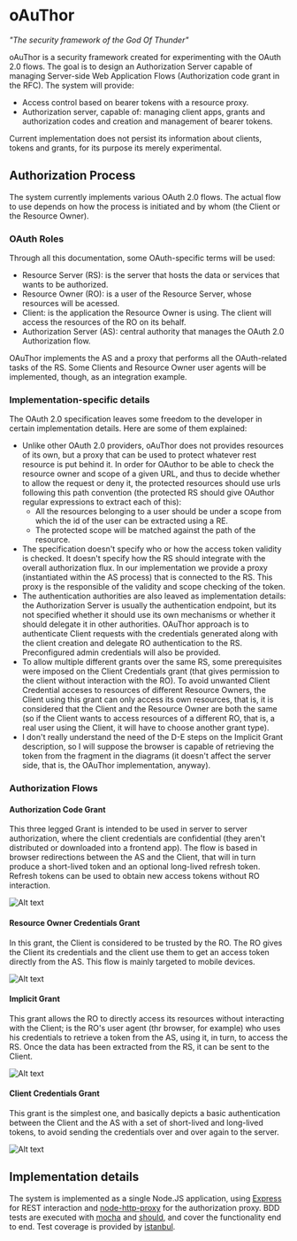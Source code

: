 oAuThor
=======
*"The security framework of the God Of Thunder"*

oAuThor is a security framework created for experimenting with the OAuth 2.0 flows. The goal is to design an 
Authorization Server capable of managing Server-side Web Application Flows (Authorization code grant in the RFC). The
system will provide:

* Access control based on bearer tokens with a resource proxy.
* Authorization server, capable of: managing client apps, grants and authorization codes and creation and management of bearer tokens.

Current implementation does not persist its information about clients, tokens and grants, for its purpose its merely
experimental.

Authorization Process
---------------------
The system currently implements various OAuth 2.0 flows. The actual flow to use depends on how the process is initiated
and by whom (the Client or the Resource Owner). 

### OAuth Roles

Through all this documentation, some OAuth-specific terms will be used:

* Resource Server (RS): is the server that hosts the data or services that wants to be authorized. 
* Resource Owner (RO): is a user of the Resource Server, whose resources will be acessed.
* Client: is the application the Resource Owner is using. The client will access the resources of the RO on its behalf.
* Authorization Server (AS): central authority that manages the OAuth 2.0 Authorization flow. 

OAuThor implements the AS and a proxy that performs all the OAuth-related tasks of the RS. Some Clients and
Resource Owner user agents will be implemented, though, as an integration example.

### Implementation-specific details

The OAuth 2.0 specification leaves some freedom to the developer in certain implementation details. Here are some of them
explained:
* Unlike other OAuth 2.0 providers, oAuThor does not provides resources of its own, but a proxy that can be used to
protect whatever rest resource is put behind it. In order for OAuthor to be able to check the resource owner and scope 
of a given URL, and thus to decide whether to allow the request or deny it, the protected resources should use
urls following this path convention (the protected RS should give OAuthor regular expressions to extract each of this):
  * All the resources belonging to a user should be under a scope from which the id of the user can be extracted using a RE.
  * The protected scope will be matched against the path of the resource.
* The specification doesn't specify who or how the access token validity is checked. It doesn't specify how the RS
should integrate with the overall authorization flux. In our implementation we provide a proxy (instantiated
within the AS process) that is connected to the RS. This proxy is the responsible of the validity and scope checking 
of the token.
* The authentication authorities are also leaved as implementation details: the Authorization Server is usually the 
authentication endpoint, but its not specified whether it should use its own mechanisms or whether it should delegate 
it in other authorities. OAuThor approach is to authenticate Client requests with the credentials generated along with the
client creation and delegate RO authentication to the RS. Preconfigured admin credentials will also be provided.
* To allow multiple different grants over the same RS, some prerequisites were imposed on the Client Credentials grant
(that gives permission to the client without interaction with the RO). To avoid unwanted Client Credential acceses to
resources of different Resource Owners, the Client using this grant can only access its own resources, that is, it
is considered that the Client and the Resource Owner are both the same (so if the Client wants to access resources
of a different RO, that is, a real user using the Client, it will have to choose another grant type).
* I don't really understand the need of the D-E steps on the Implicit Grant description, so I will suppose the browser
is capable of retrieving the token from the fragment in the diagrams (it doesn't affect the server side, that is, 
the OAuThor implementation, anyway).

### Authorization Flows

#### Authorization Code Grant

This three legged Grant is intended to be used in server to server authorization, where the client credentials are
confidential (they aren't distributed or downloaded into a frontend app). The flow is based in browser redirections
between the AS and the Client, that will in turn produce a short-lived token and an optional long-lived refresh token. 
Refresh tokens can be used to obtain new access tokens without RO interaction.

![Alt text](https://raw.github.com/dmoranj/oAuThor/master/img/oAuth2%20Flow.png "Authentication Code Overview")

#### Resource Owner Credentials Grant

In this grant, the Client is considered to be trusted by the RO. The RO gives the Client its credentials and the 
client use them to get an access token directly from the AS. This flow is mainly targeted to mobile devices.

![Alt text](https://raw.github.com/dmoranj/oAuThor/master/img/oAuth2%20ROC.png "Resource Owner Credentials Overview")

#### Implicit Grant

This grant allows the RO to directly access its resources without interacting with the Client; is the RO's user agent
(thr browser, for example) who uses his credentials to retrieve a token from the AS, using it, in turn, to access
the RS. Once the data has been extracted from the RS, it can be sent to the Client.

![Alt text](https://raw.github.com/dmoranj/oAuThor/master/img/oAuth2%20Implicit.png "Implicit Grant Credentials Overview")

#### Client Credentials Grant

This grant is the simplest one, and basically depicts a basic authentication between the Client and the AS with a 
set of short-lived and long-lived tokens, to avoid sending the credentials over and over again to the server.

![Alt text](https://raw.github.com/dmoranj/oAuThor/master/img/oAuth2%20CC.png "Client Credentials Overview")

Implementation details
----------------------
The system is implemented as a single Node.JS application, using [Express](http://expressjs.com/) for REST 
interaction and [node-http-proxy](https://github.com/nodejitsu/node-http-proxy) for the authorization proxy. BDD tests
are executed with [mocha](http://mochajs.org/) and [should](https://github.com/visionmedia/should.js), 
and cover the functionality end to end. Test coverage is provided by [istanbul](https://github.com/gotwarlost/istanbul).
